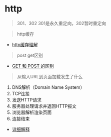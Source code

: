# http

> 301、302
301是永久重定向，302暂时重定向

> http缓存
- [http缓存理解](https://cloud.tencent.com/developer/news/588770)

> post get区别
- [GET 和 POST 的区别](https://blog.fundebug.com/2019/02/22/compare-http-method-get-and-post/)

> 从输入URL到页面加载发生了什么

1. DNS解析（Domain Name System）
2. TCP连接
3. 发送HTTP请求
4. 服务器处理请求并返回HTTP报文
5. 浏览器解析渲染页面
6. 连接结束

- [详细解释](https://segmentfault.com/a/1190000006879700)